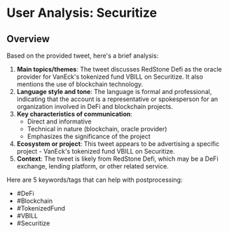 # User Analysis: Securitize

## Overview

Based on the provided tweet, here's a brief analysis:

1. **Main topics/themes**: The tweet discusses RedStone Defi as the oracle provider for VanEck's tokenized fund VBILL on Securitize. It also mentions the use of blockchain technology.
2. **Language style and tone**: The language is formal and professional, indicating that the account is a representative or spokesperson for an organization involved in DeFi and blockchain projects.
3. **Key characteristics of communication**:
	* Direct and informative
	* Technical in nature (blockchain, oracle provider)
	* Emphasizes the significance of the project
4. **Ecosystem or project**: This tweet appears to be advertising a specific project - VanEck's tokenized fund VBILL on Securitize.
5. **Context**: The tweet is likely from RedStone Defi, which may be a DeFi exchange, lending platform, or other related service.

Here are 5 keywords/tags that can help with postprocessing:

* #DeFi
* #Blockchain
* #TokenizedFund
* #VBILL
* #Securitize